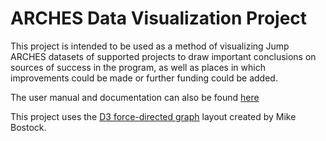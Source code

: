 # ARCHES Data Visualization Project
This project is intended to be used as a method of visualizing Jump ARCHES datasets of supported projects to draw important conclusions on sources of success in the program, as well as places in which improvements could be made or further funding could be added.

The user manual and documentation can also be found [here](https://drive.google.com/file/d/1uGi5sv0RWTAxwoDNMYpC3yzT56AGJ52o/view?usp=sharing)

This project uses the [D3 force-directed graph](https://github.com/d3/d3-force) layout created by Mike Bostock.
